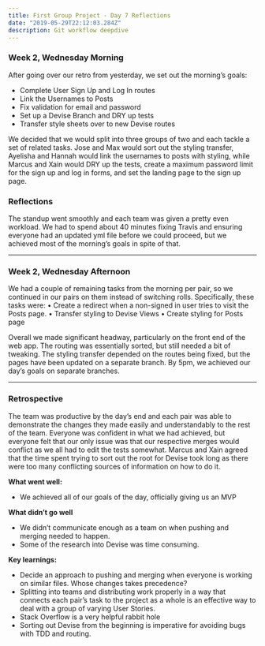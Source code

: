 ```yaml
---
title: First Group Project - Day 7 Reflections
date: "2019-05-29T22:12:03.284Z"
description: Git workflow deepdive
---
```



### Week 2, Wednesday Morning
After going over our retro from yesterday, we set out the morning’s goals:

* Complete User Sign Up and Log In routes
* Link the Usernames to Posts
* Fix validation for email and password
* Set up a Devise Branch and DRY up tests
* Transfer style sheets over to new Devise routes

We decided that we would split into three groups of two and each tackle a set of related tasks. Jose and Max would sort out the styling transfer, Ayelisha and Hannah would link the usernames to posts with styling, while Marcus and Xain would DRY up the tests, create a maximum password limit for the sign up and log in forms, and set the landing page to the sign up page.

### Reflections
The standup went smoothly and each team was given a pretty even workload. We had to spend about 40 minutes fixing Travis and ensuring everyone had an updated yml file before we could proceed, but we achieved most of the morning’s goals in spite of that.

---

### Week 2, Wednesday Afternoon
We had a couple of remaining tasks from the morning per pair, so we continued in our pairs on them instead of switching rolls. Specifically, these tasks were:
	•	Create a redirect when a non-signed in user tries to visit the Posts page.
	•	Transfer styling to Devise Views
	•	Create styling for Posts page 

Overall we made significant headway, particularly on the front end of the web app. The routing was essentially sorted, but still needed a bit of tweaking. The styling transfer depended on the routes being fixed, but the pages have been updated on a separate branch. By 5pm, we achieved our day’s goals on separate branches.

---

### Retrospective
The team was productive by the day’s end and each pair was able to demonstrate the changes they made easily and understandably to the rest of the team. Everyone was confident in what we had achieved, but everyone felt that our only issue was that our respective merges would conflict as we all had to edit the tests somewhat. Marcus and Xain agreed that the time spent trying to sort out the root for Devise took long as there were too many conflicting sources of information on how to do it. 

**What went well:**  
* We achieved all of our goals of the day, officially giving us an MVP

**What didn’t go well**  
* We didn’t communicate enough as a team on when pushing and merging needed to happen.
* Some of the research into Devise was time consuming.

**Key learnings:**  
* Decide an approach to pushing and merging when everyone is working on similar files. Whose changes takes precedence? 
* Splitting into teams and distributing work properly in a way that connects each pair’s task to the project as a whole is an effective way to deal with a group of varying User Stories.
* Stack Overflow is a very helpful rabbit hole
* Sorting out Devise from the beginning is imperative for avoiding bugs with TDD and routing.
